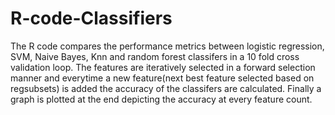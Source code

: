 # R-code-Classifiers
The R code compares the performance metrics between logistic regression, SVM, Naive Bayes, Knn and random forest classifers in a 10 fold cross validation loop. The features are iteratively selected in a forward selection manner and everytime a new feature(next best feature selected based on regsubsets)  is added the accuracy of the classifers are calculated. Finally a graph is plotted at the end depicting the accuracy at every feature count. 
